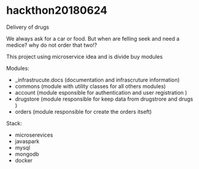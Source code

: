 # hackthon20180624
Delivery of drugs 

We always ask for a car or food. But when are felling seek and need a medice? why do not order that two!?

This project using microservice idea and is divide buy modules

Modules:
  * _infrastrucute.docs (documentation and infrascruture information)
  * commons   (module with utility classes for all others modules)
  * account   (module esponsible for authentication and user registration )
  * drugstore (module responsible for keep data from drugstrore and drugs )
  * orders    (module responsible for create the orders itseft)
  
Stack:
  * microserevices
  * javaspark
  * mysql
  * mongodb
  * docker
